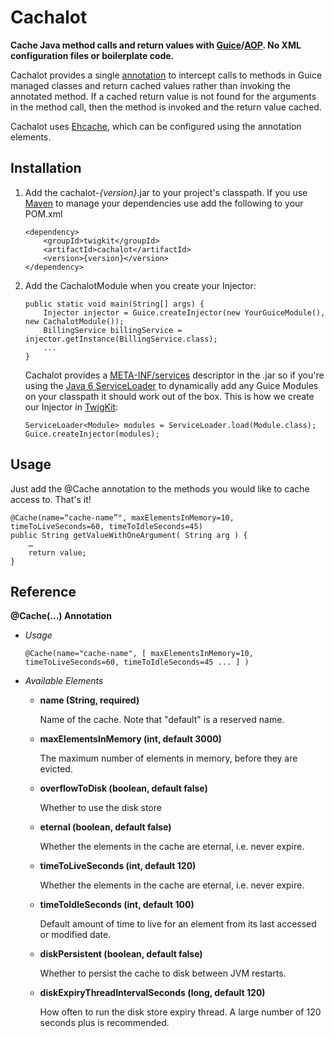 Cachalot
========

**Cache Java method calls and return values with [Guice][Guice]/[AOP][AOP]. No XML configuration files or boilerplate code.**

Cachalot provides a single [annotation][Annotations] to intercept calls to methods in Guice managed classes and return cached values rather than invoking the annotated method. If a cached return value is not found for the arguments in the method call, then the method is invoked and the return value cached. 

Cachalot uses [Ehcache][Ehcache], which can be configured using the annotation elements. 


Installation
------------

1.	Add the cachalot-*{version}*.jar to your project's classpath. If you use [Maven][Maven] to manage your dependencies use add the following to your POM.xml

		<dependency>
			<groupId>twigkit</groupId>
			<artifactId>cachalot</artifactId>
			<version>{version}</version>
		</dependency>


2.	Add the CachalotModule when you create your Injector:
	
		public static void main(String[] args) {
			Injector injector = Guice.createInjector(new YourGuiceModule(), new CachalotModule());
			BillingService billingService = injector.getInstance(BillingService.class);
			...
		}

	Cachalot provides a [META-INF/services][MetaInfServices] descriptor in the .jar so if you're using the [Java 6 ServiceLoader][ServiceLoader] to dynamically add any Guice Modules on your classpath it should work out of the box. This is how we create our Injector in [TwigKit][TwigKit]:
	
		ServiceLoader<Module> modules = ServiceLoader.load(Module.class);
		Guice.createInjector(modules);


Usage
-----

Just add the @Cache annotation to the methods you would like to cache access to. That's it!

	@Cache(name=“cache-name”", maxElementsInMemory=10, timeToLiveSeconds=60, timeToIdleSeconds=45)
	public String getValueWithOneArgument( String arg ) {
		…
		return value;
	}


Reference
---------

**@Cache(...) Annotation**

*	*Usage*

		@Cache(name="cache-name", [ maxElementsInMemory=10, timeToLiveSeconds=60, timeToIdleSeconds=45 ... ] )
	
*	*Available Elements*
	
	*	**name (String, required)**
		
		Name of the cache. Note that "default" is a reserved name.

	*	**maxElementsInMemory (int, default 3000)**
		
		The maximum number of elements in memory, before they are evicted.

	*	**overflowToDisk (boolean, default false)**
		
		Whether to use the disk store

	*	**eternal (boolean, default false)**
		
		Whether the elements in the cache are eternal, i.e. never expire.

	*	**timeToLiveSeconds (int, default 120)**
		
		Whether the elements in the cache are eternal, i.e. never expire.
	
	*	**timeToIdleSeconds (int, default 100)**
		
		Default amount of time to live for an element from its last accessed or modified date.
	
	*	**diskPersistent (boolean, default false)**
	
		Whether to persist the cache to disk between JVM restarts.

	*	**diskExpiryThreadIntervalSeconds (long, default 120)**
		
		How often to run the disk store expiry thread. A large number of 120 seconds plus is recommended.

[TwigKit]: http://www.twigkit.com/
[Guice]: http://code.google.com/p/google-guice/
[AOP]: http://code.google.com/p/google-guice/wiki/AOP
[Ehcache]: http://ehcache.org/
[Maven]: http://maven.apache.org/
[Annotations]: http://java.sun.com/j2se/1.5.0/docs/guide/language/annotations.html
[ServiceLoader]: http://java.sun.com/javase/6/docs/api/java/util/ServiceLoader.html
[MetaInfServices]: http://java.sun.com/j2se/1.3/docs/guide/jar/jar.html#The%20META-INF%20directory